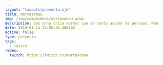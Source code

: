 ```yaml
---
layout: "layouts/proxecto.njk"
title: martasoneu
img: /img/comunidade/martasoneu.webp
description: Son unha chica normal que só tenta axudar ás persoas. Non son nada máis hahaha.
date: 2019-01-11 23:05:35.586562
active: false
type: proxecto
tags:
  - twitch
redes:
  twitch: https://twitch.tv/martasoneu
---
```

